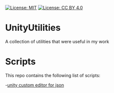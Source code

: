 [![License: MIT](https://img.shields.io/badge/License-MIT-yellow.svg)](https://opensource.org/licenses/MIT)
[![License: CC BY 4.0](https://img.shields.io/badge/License-CC_BY_4.0-lightgrey.svg)](https://creativecommons.org/licenses/by/4.0/)

# UnityUtilities
A collection of utilities that were useful in my work  

# Scripts
This repo contains the following list of scripts:

-[unity custom editor for json](https://github.com/BaekNothing/UnityUtilities/blob/main/CustomEditor/jsonEditUtility.cs)
